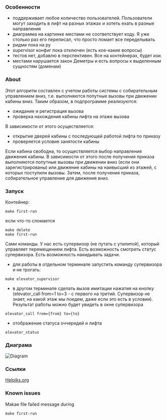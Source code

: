 ### Особенности
- поддерживает любое количество пользователей. Пользователи могут заходить в лифт на разных этажах и хотеть ехать в разные направления
- диаграмма на картинке местами не соответствует коду. Я уже столько раз его переписал, что просто ломает все переделывать
- ридми пока на ру
- supervisor конфиг пока отключен (есть кое-какие вопросы)
- тестов нет, добавлю в перспективен. Все на контейнерах, будет изи.
- местами нарушается закон Деметры и есть вопросы к выделенным сущностям (доменам)

### About
Этот алгоритм составлен с учетом работы системы с собирательным управлением вниз, т.е. выполняются попутные вызовы при движении кабины вниз.
Таким образом, в подпрограмме реализуются:
- ожидание и регистрация вызова
- проверка нахождения кабины лифта на этаже вызова

В зависимости от этого осуществляется:
- открытие дверей кабины с последующей работой лифта по приказу 
- проверяется условие занятости кабины 

Если кабина свободна, то осуществляется выбор направления движения кабины. 
В зависимости от этого после получения приказа выполняются попутные вызовы при движении вниз (если они зарегистрированы) или движение кабины на наивысший из этажей, с которых поступили вызовы. 
Затем, после получения приказа, собирательное управление для движения вниз.

### Запуск
Контейнер:
```$bash
make first-run
```

если что-то сломается 
```
make delete
make first-run
```

Сами команды. У нас есть супервизор (не путать с утилитой), который управляет перемещением лифта.
Есть возможность смотреть статус супервизора. Есть возможность накидывать задачи.
- для работы в отдельном терминале запустить команду супервизора и не трогать:
```$bash
make elevator_supervisor 
```
- в другом терминале сделать вызов имитации нажатия на кнопку 
(elevator_call from=1 to=3 - с первого на третий. Супервизор не знает, на какой этаж мы поедем, даже если это есть в условии). Результат работы можно будет увидеть в окне супервизора
```$bash
elevator_call from={from} to={to}
```
- отображение статуса оччередей и лифта
```
elevator_status 
```

### Диаграма
![Diagram](https://i.imgur.com/1AXwqJY.png)

### Ссылки
[Helpiks.org](https://helpiks.org/6-61630.html)

### Known issues
Makae file failed message during 
```$bash
make first-run
```
